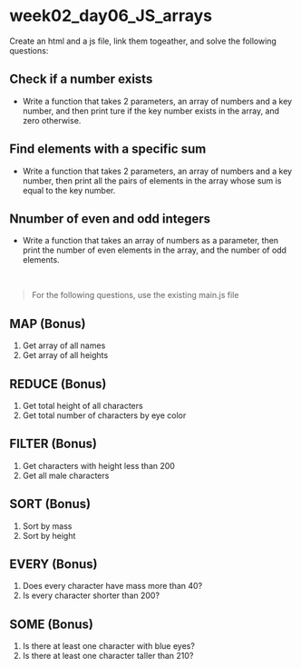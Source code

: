 # week02_day06_JS_arrays

Create an html and a js file, link them togeather, and solve the following questions:

## Check if a number exists
* Write a function that takes 2 parameters, an array of numbers and a key number, and then print ture if the key number exists in the array, and zero otherwise.

## Find elements with a specific sum
* Write a function that takes 2 parameters, an array of numbers and a key number, then print all the pairs of elements in the array whose sum is equal to the key number.

## Nnumber of even and odd integers
* Write a function that takes an array of numbers as a parameter, then print the number of even elements in the array, and the number of odd elements.

<br>

> For the following questions, use the existing main.js file
## MAP (Bonus)
1. Get array of all names 
2. Get array of all heights


## REDUCE (Bonus)
1. Get total height of all characters
2. Get total number of characters by eye color

## FILTER (Bonus)
1. Get characters with height less than 200
2. Get all male characters


## SORT (Bonus)
1. Sort by mass
2. Sort by height


## EVERY (Bonus)
1. Does every character have mass more than 40?
2. Is every character shorter than 200?

## SOME (Bonus)
1. Is there at least one character with blue eyes?
2. Is there at least one character taller than 210?
